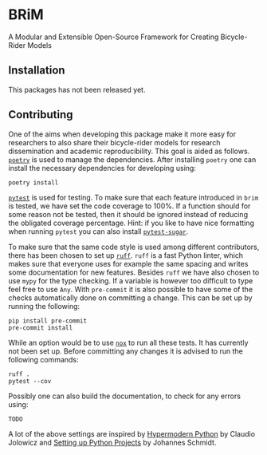 # BRiM
A Modular and Extensible Open-Source Framework for Creating Bicycle-Rider Models

## Installation
This packages has not been released yet.

## Contributing
One of the aims when developing this package make it more easy for researchers to also
share their bicycle-rider models for research dissemination and academic
reproducibility. This goal is aided as follows. [`poetry`](https://python-poetry.org/)
is used to manage the dependencies. After installing `poetry` one can install the
necessary dependencies for developing using:
```
poetry install
```
[`pytest`](https://docs.pytest.org) is used for testing. To make sure that each feature
introduced in `brim` is tested, we have set the code coverage to 100%. If a function
should for some reason not be tested, then it should be ignored instead of reducing the
obligated coverage percentage. Hint: if you like to have nice formatting when running
`pytest` you can also install [`pytest-sugar`](https://github.com/Teemu/pytest-sugar).

To make sure that the same code style is used among different contributors, there has
been chosen to set up [`ruff`](https://beta.ruff.rs). `ruff` is a fast Python linter,
which makes sure that everyone uses for example the same spacing and writes some
documentation for new features. Besides `ruff` we have also chosen to use `mypy` for the
type checking. If a variable is however too difficult to type feel free to use `Any`.
With `pre-commit` it is also possible to have some of the checks automatically done on
committing a change. This can be set up by running the following:
```
pip install pre-commit
pre-commit install
```

While an option would be to use [`nox`](https://nox.thea.codes) to run all these tests.
It has currently not been set up. Before committing any changes it is advised to run the
following commands:
```
ruff .
pytest --cov
```
Possibly one can also build the documentation, to check for any errors using:
```
TODO
```

A lot of the above settings are inspired by [Hypermodern Python][1] by Claudio Jolowicz
and [Setting up Python Projects][2] by Johannes Schmidt.

[1]: https://cjolowicz.github.io/posts/hypermodern-python-01-setup/
[2]: https://johschmidt42.medium.com/setting-up-python-projects-part-i-408603868c08
